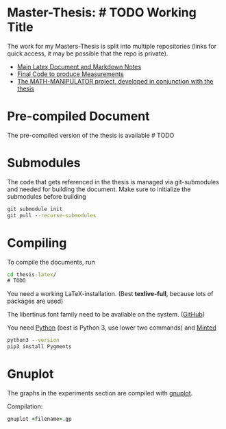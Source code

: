 # Master-Thesis: # TODO Working Title

The work for my Masters-Thesis is split into multiple repositories (links for quick access, it may be possible that the repo is private).

-   [Main Latex Document and Markdown Notes](https://github.com/jonas-kell/master-thesis-documents)
-   [Final Code to produce Measurements](https://github.com/jonas-kell/master-thesis-code)
-   [The MATH-MANIPULATOR project, developed in conjunction with the thesis](https://github.com/jonas-kell/math-manipulator)

# Pre-compiled Document

The pre-compiled version of the thesis is available # TODO

# Submodules

The code that gets referenced in the thesis is managed via git-submodules and needed for building the document. Make sure to initialize the submodules before building

```cmd
git submodule init
git pull --recurse-submodules
```

# Compiling

To compile the documents, run

```cmd
cd thesis-latex/
# TODO
```

You need a working LaTeX-installation. (Best **texlive-full**, because lots of packages are used)

The libertinus font family need to be available on the system. ([GitHub](https://github.com/alerque/libertinus))

You need [Python](https://www.python.org/) (best is Python 3, use lower two commands) and [Minted](https://ctan.org/pkg/minted?lang=de)

```cmd
python3 --version
pip3 install Pygments
```

# Gnuplot

The graphs in the experiments section are compiled with [gnuplot](http://www.gnuplot.info/).

Compilation:

```cmd
gnuplot <filename>.gp
```
